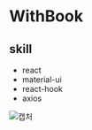 # WithBook

## skill
- react
- material-ui
- react-hook
- axios

![캡처](https://user-images.githubusercontent.com/75110815/105712762-9d43de00-5f5d-11eb-8592-4ab57ed465bb.PNG)
